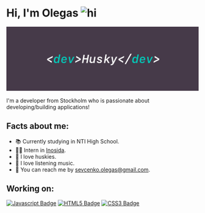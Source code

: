 # Hi, I'm Olegas <img src="https://user-images.githubusercontent.com/1303154/88677602-1635ba80-d120-11ea-84d8-d263ba5fc3c0.gif" width="28px" alt="hi">

<img src="./header-img.png" alt="Banner that says Developer Husky - NTI High School student | developer">

I'm a developer from Stockholm who is passionate about developing/building applications!

## Facts about me:

- :books: Currently studying in NTI High School.
- 👨‍💻 Intern in <a href="https://inosida.se">Inosida</a>.
-  :wolf: I love huskies.
- :musical_note: I love listening music.
- :e-mail: You can reach me by sevcenko.olegas@gmail.com.

## Working on:

[![Javascript Badge](https://img.shields.io/badge/-Javascript-F0DB4F?style=for-the-badge&labelColor=black&logo=javascript&logoColor=F0DB4F)](#) 
[![HTML5 Badge](https://img.shields.io/badge/-html5-%23E34F26.svg?style=for-the-badge&labelColor=black&logo=html5&logoColor=23E34F26)](#) 
[![CSS3 Badge](https://img.shields.io/badge/-css3%20-%231572B6.svg?style=for-the-badge&labelColor=black&logo=css3&logoColor=1572B6)](#) 
